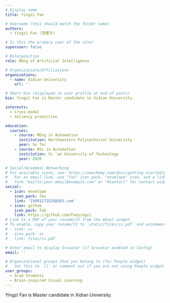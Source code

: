 ```yaml
---
# Display name
title: Yingzi Fan

# Username (this should match the folder name)
authors:
  - Yingzi Fan (范樱子)

# Is this the primary user of the site?
superuser: false

# Role/position
role: MEng of Artificial Intelligence

# Organizations/Affiliations
organizations:
  - name: Xidian University
    url: ''

# Short bio (displayed in user profile at end of posts)
bio: Yingzi Fan is Master candidate in Xidian University.

interests:
  - Cross-modal
  - Saliency prediction

education:
  courses:
    - course: MEng in Automation
      institution: Northwestern Polytechnical University
      year: So far
    - course: BSc in Automation
      institution: Xi 'an University of Technology
      year: 2020

# Social/Academic Networking
# For available icons, see: https://wowchemy.com/docs/getting-started/page-builder/#icons
#   For an email link, use "fas" icon pack, "envelope" icon, and a link in the
#   form "mailto:your-email@example.com" or "#contact" for contact widget.
social:
  - icon: envelope
    icon_pack: fas
    link: '15091172525@163.com'
  - icon: github
    icon_pack: fab
    link: https://github.com/Fanyingzi
# Link to a PDF of your resume/CV from the About widget.
# To enable, copy your resume/CV to `static/files/cv.pdf` and uncomment the lines below.
# - icon: cv
#   icon_pack: ai
#   link: files/cv.pdf

# Enter email to display Gravatar (if Gravatar enabled in Config)
email: ''

# Organizational groups that you belong to (for People widget)
#   Set this to `[]` or comment out if you are not using People widget.
user_groups:
  - Grad Students
  - Brain-inspired Visual Learning
---
```


Yingzi Fan is Master candidate in Xidian University.

